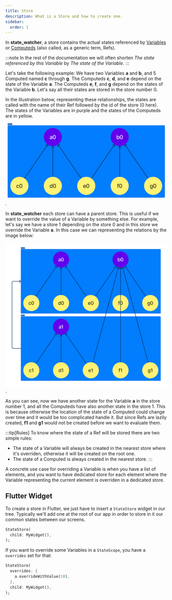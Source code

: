 ```yaml
---
title: Store
description: What is a Store and how to create one.
sidebar:
  order: 1
---
```


In **state_watcher**, a store contains the actual states referenced by [Variables][variable] or [Computeds][computed] (also called, as a generic term, Refs).

:::note
In the rest of the documentation we will often shorten *The state referenced by this Variable* by *The state of the Variable*.
:::

Let's take the following example: We have two Variables **a** and **b**, and 5 Computed named **c** through **g**. The Computeds **c**, **d**, and **e** depend on the state of the Variable **a**. The Computeds **e**, **f**, and **g** depend on the states of the Variable **b**.
Let's say all their states are stored in the store number 0.

In the illustration below, representing these relationships, the states are called with the name of their Ref followed by the id of the store (0 here). The states of the Variables are in purple and the states of the Computeds are in yellow.

![Store Example 1](../../../assets/store_example_1.png).

In **state_watcher** each store can have a parent store. This is useful if we want to override the value of a Variable by something else.
For example, let's say we have a store 1 depending on the store 0 and in this store we override the Variable **a**. In this case we can representing the relations by the image below:

![Store Example 2](../../../assets/store_example_2.png).

As you can see, now we have another state for the Variable **a** in the store number 1, and all the Computeds have also another state in the store 1. This is because otherwise the location of the state of a Computed could change over time and it would be too complicated handle it.
But since Refs are lazily created, **f1** and **g1** would not be created before we want to evaluate them.

:::tip[Rules]
To know where the state of a Ref will be stored there are two simple rules:
- The state of a Variable will always be created in the nearest store where it's overriden, otherwise it will be created on the root one.
- The state of a Computed is always created in the nearest store.
:::

A concrete use case for overriding a Variable is when you have a list of elements, and you want to have dedicated store for each element where the Variable representing the current element is overriden in a dedicated store.


## Flutter Widget

To create a store in Flutter, we just have to insert a `StateStore` widget in our tree. Typically we'll add one at the root of our app in order to store in it our common states between our screens.

```dart
StateStore(
  child: MyWidget(),
);
```

If you want to override some Variables in a `StateScope`, you have a `overrides` set for that:
```dart
StateStore(
  overrides: {
    a.overrideWithValue(10),
  },
  child: MyWidget(),
);
```

<!-- Links -->
[variable]: /state_watcher/reference/variable
[computed]: /state_watcher/reference/computed
